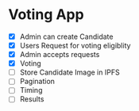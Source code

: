 # Voting App
- [x] Admin can  create Candidate
- [x] Users Request for voting eligiblity
- [x] Admin accepts requests
- [x] Voting
- [ ] Store Candidate Image in IPFS
- [ ] Pagination
- [ ] Timing
- [ ] Results
